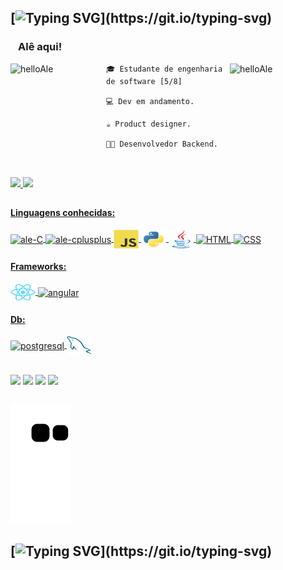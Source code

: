 ## [![Typing SVG](https://readme-typing-svg.demolab.com?font=Fira+Code&size=24&duration=3000&pause=1000&color=FFD700&width=435&lines=Salut!)](https://git.io/typing-svg)
 
<h3> ⠀Alê aqui! </h3>
<img align="left" alt="helloAle" height="153" width="153" src="https://media.giphy.com/media/GkD4U3VfiIbzcBhQNu/giphy.gif">

<img align="right" alt="helloAle" height="153" width="153" src="https://media.giphy.com/media/GkD4U3VfiIbzcBhQNu/giphy.gif">

<div>
 
    🎓 Estudante de engenharia de software [5/8]
 
    💻 Dev em andamento.
 
    ☕ Product designer.
 
    👨‍💻 Desenvolvedor Backend.
</div>


##

 <div align="left">
   <a href="https://github.com/helloAle"> <br>
    <img height="160em" src="https://github-readme-stats.vercel.app/api?username=helloAle&show_icons=true&theme=nord&include_all_commits=true&count_private=true"/>
    <img height="160em" src="https://github-readme-stats.vercel.app/api/top-langs/?username=helloAle&layout=compact&langs_count=7&theme=nord"/>
 </div> 
   
 ##
 <div align="left">
 <h4>Linguagens conhecidas: </h4>
    <img align="center" alt="ale-C" height="30" width="40" src="https://cdn.jsdelivr.net/gh/devicons/devicon/icons/c/c-plain.svg">
    <img align="center" alt="ale-cplusplus" height="30" width="40" src="https://cdn.jsdelivr.net/gh/devicons/devicon/icons/cplusplus/cplusplus-plain.svg">
    <img align="center" alt="js" height="30" width="40" src="https://raw.githubusercontent.com/devicons/devicon/master/icons/javascript/javascript-original.svg">
    <img align="center" alt="py" height="30" width="40" src="https://raw.githubusercontent.com/devicons/devicon/master/icons/python/python-original.svg">
    <img align="center" alt="java" height="30" width="40" src="https://raw.githubusercontent.com/devicons/devicon/master/icons/java/java-original.svg">
    <img align="center" alt="HTML" height="30" width="40" src="https://cdn.jsdelivr.net/gh/devicons/devicon/icons/html5/html5-plain.svg">
    <img align="center" alt="CSS" height="30" width="40" src="https://cdn.jsdelivr.net/gh/devicons/devicon/icons/css3/css3-plain.svg">
  
 <h4>Frameworks: </h4>
    <img align="center" alt="react" height="30" width="40" src="https://raw.githubusercontent.com/devicons/devicon/master/icons/react/react-original.svg">
    <img align="center" alt="angular" height="30" width="40" src="https://cdn.jsdelivr.net/gh/devicons/devicon/icons/angularjs/angularjs-plain.svg">
  
 <h4>Db: </h4>
  
  <div style="display: inline_block">
    <img align="center" alt="postgresql" height="30" width="40" src="https://cdn.jsdelivr.net/gh/devicons/devicon/icons/postgresql/postgresql-plain.svg" />
    <img align="center" alt="mysql" height="30" width="40" src="https://raw.githubusercontent.com/devicons/devicon/master/icons/mysql/mysql-original.svg">
  </div>  
  
  ##
   <div>
        <div align="left">
        <a text align="left" href = "mailto:ale.oliveira.deet@gmail.com">
         <img align="center" src="https://img.shields.io/badge/-Gmail-%23333?style=for-the-badge&logo=gmail&logoColor=white"   target="_blank"></a>
        <a text align="left" href="https://www.linkedin.com/in/alexandre-oliveira-819ba6195/" target="_blank">
         <img align="center" src="https://img.shields.io/badge/-LinkedIn-%230077B5?style=for-the-badge&logo=linkedin&logoColor=white" target="_blank"></a> 
        <a href="https://discord.gg/TbpAYFjbfT" target="_blank">
         <img align="center" src="https://img.shields.io/badge/Discord-7289DA?style=for-the-badge&logo=discord&logoColor=white" target="_blank"></a> 
        <a href="https://www.instagram.com/szxand/" target="_blank">
         <img align="center" src="https://img.shields.io/badge/-Instagram-%23E4405F?style=for-the-badge&logo=instagram&logoColor=white"     target="_blank"></a>
         </div>
   </div>
 
 ##
 
 ![Snake animation](https://github.com/helloAle/helloAle/blob/output/github-contribution-grid-snake.svg)
 ##
  
## [![Typing SVG](https://readme-typing-svg.demolab.com?font=Fira+Code&size=14&duration=3000&pause=1000&color=FFD700&width=435&lines=Até+mais+e+obrigado+pelos+peixes!!)](https://git.io/typing-svg)
<!--   [![Typing SVG](https://readme-typing-svg.demolab.com?font=Fira+Code&size=24&duration=3000&pause=1000&color=38BDAE&width=435&lines=e+obrigado+pelos+peixes!)](https://git.io/typing-svg) -->
